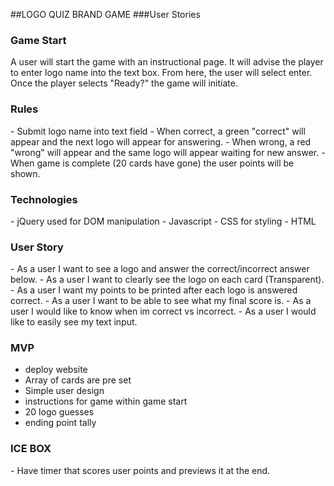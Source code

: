 ##LOGO QUIZ BRAND GAME
###User Stories

<h3>Game Start</h3>
A user will start the game with an instructional page. It will advise the player to enter logo name into the text box. From here, the user will select enter. Once the player selects "Ready?" the game will initiate.

<h3> Rules </h3>
- Submit logo name into text field
- When correct, a green "correct" will appear and the next logo will appear for answering.
- When wrong, a red "wrong" will appear and the same logo will appear waiting for new answer.
- When game is complete (20 cards have gone) the user points will be shown.

<h3>Technologies</h3>
- jQuery used for DOM manipulation
- Javascript
- CSS for styling
- HTML

<h3>User Story</h3>
- As a user I want to see a logo and answer the correct/incorrect answer below.
- As a user I want to clearly see the logo on each card (Transparent).
- As a user I want my points to be printed after each logo is answered correct.
- As a user I want to be able to see what my final score is.
- As a user I would like to know when im correct vs incorrect.
- As a user I would like to easily see my text input.

<h3>MVP</h3>

- deploy website
- Array of cards are pre set
- Simple user design
- instructions for game within game start
- 20 logo guesses
- ending point tally

<h3>ICE BOX</h3>
- Have timer that scores user points and previews it at the end.

